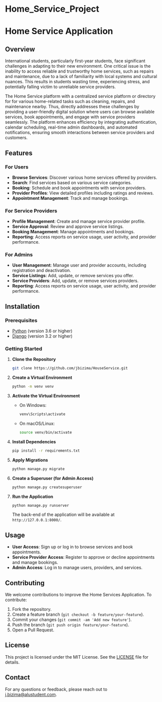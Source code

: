 # Home_Service_Project


# Home Service Application

## Overview

International students, particularly first-year students, face significant challenges in adapting to their new environment. One critical issue is the inability to access reliable and trustworthy home services, such as repairs and maintenance, due to a lack of familiarity with local systems and cultural nuances. This results in students wasting time, experiencing stress, and potentially falling victim to unreliable service providers.

The Home Service platform with a centralized service platform or directory for for various home-related tasks such as cleaning, repairs, and maintenance nearby. Thus, directly addresses these challenges by providing a user-friendly digital solution where users can browse available services, book appointments, and engage with service providers seamlessly. The platform enhances efficiency by integrating authentication, calendar scheduling, real-time admin dashboards, and automated notifications, ensuring smooth interactions between service providers and customers. 


## Features

### For Users
- **Browse Services**: Discover various home services offered by providers.
- **Search**: Find services based on various service categories.
- **Booking**: Schedule and book appointments with service providers.
- **Provider Profiles**: View detailed profiles including ratings and reviews.
- **Appointment Management**: Track and manage bookings.


### For Service Providers
- **Profile Management**: Create and manage service provider profile.
- **Service Approval**: Review and approve service listings.
- **Booking Management**: Manage appointments and bookings.
- **Reporting**: Access reports on service usage, user activity, and provider performance.


### For Admins
- **User Management**: Manage user and provider accounts, including registration and deactivation.
- **Service Listings**: Add, update, or remove services you offer.
- **Service Providers**: Add, update, or remove services providers.
- **Reporting**: Access reports on service usage, user activity, and provider performance.

## Installation

### Prerequisites
- [Python](https://www.python.org/) (version 3.6 or higher)
- [Django](https://www.djangoproject.com/) (version 3.2 or higher)


### Getting Started

1. **Clone the Repository**
    ```bash
    git clone https://github.com/jbizima/HouseService.git
    ```

2. **Create a Virtual Environment**
    ```bash
    python -m venv venv
    ```

3. **Activate the Virtual Environment**
    - On Windows:
      ```bash
      venv\Scripts\activate
      ```
    - On macOS/Linux:
      ```bash
      source venv/bin/activate
      ```

4. **Install Dependencies**
    ```bash
    pip install -r requirements.txt
    ```

5. **Apply Migrations**
    ```bash
    python manage.py migrate
    ```

6. **Create a Superuser (for Admin Access)**
    ```bash
    python manage.py createsuperuser
    ```

7. **Run the Application**
    ```bash
    python manage.py runserver
    ```
   The back-end of the application will be available at ` http://127.0.0.1:8000/`.

## Usage

- **User Access**: Sign up or log in to browse services and book appointments.
- **Service Provider Access**: Register to approve or decline appointments and manage bookings.
- **Admin Access**: Log in to manage users, providers, and services.

## Contributing

We welcome contributions to improve the Home Services Application. To contribute:

1. Fork the repository.
2. Create a feature branch (`git checkout -b feature/your-feature`).
3. Commit your changes (`git commit -am 'Add new feature'`).
4. Push the branch (`git push origin feature/your-feature`).
5. Open a Pull Request.

## License

This project is licensed under the MIT License. See the [LICENSE](LICENSE) file for details.

## Contact

For any questions or feedback, please reach out to [j.bizima@alustudent.com](mailto:j.bizima@alustudent.com).